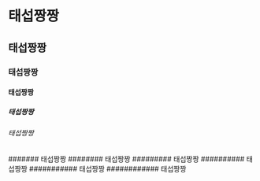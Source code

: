 # 태섭짱짱
## 태섭짱짱
### 태섭짱짱
#### 태섭짱짱
##### 태섭짱짱
###### 태섭짱짱
####### 태섭짱짱
######## 태섭짱짱
######### 태섭짱짱
########## 태섭짱짱
########### 태섭짱짱
############ 태섭짱짱
